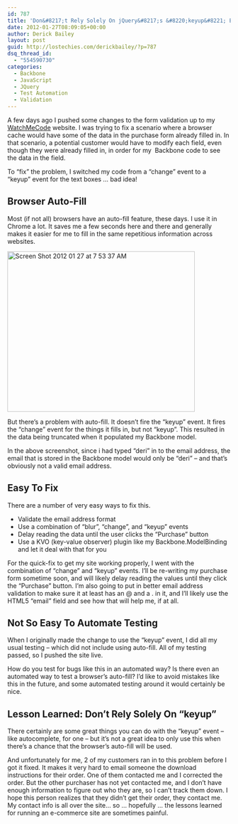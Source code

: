 ```yaml
---
id: 787
title: 'Don&#8217;t Rely Solely On jQuery&#8217;s &#8220;keyup&#8221; Event'
date: 2012-01-27T08:09:05+00:00
author: Derick Bailey
layout: post
guid: http://lostechies.com/derickbailey/?p=787
dsq_thread_id:
  - "554590730"
categories:
  - Backbone
  - JavaScript
  - JQuery
  - Test Automation
  - Validation
---
```

A few days ago I pushed some changes to the form validation up to my [WatchMeCode](http://watchmecode.net) website. I was trying to fix a scenario where a browser cache would have some of the data in the purchase form already filled in. In that scenario, a potential customer would have to modify each field, even though they were already filled in, in order for my  Backbone code to see the data in the field.

To &#8220;fix&#8221; the problem, I switched my code from a &#8220;change&#8221; event to a &#8220;keyup&#8221; event for the text boxes … bad idea!

## Browser Auto-Fill

Most (if not all) browsers have an auto-fill feature, these days. I use it in Chrome a lot. It saves me a few seconds here and there and generally makes it easier for me to fill in the same repetitious information across websites.

<img title="Screen Shot 2012-01-27 at 7.53.37 AM.png" src="http://lostechies.com/derickbailey/files/2012/01/Screen-Shot-2012-01-27-at-7.53.37-AM.png" border="0" alt="Screen Shot 2012 01 27 at 7 53 37 AM" width="423" height="361" />

But there&#8217;s a problem with auto-fill. It doesn&#8217;t fire the &#8220;keyup&#8221; event. It fires the &#8220;change&#8221; event for the things it fills in, but not &#8220;keyup&#8221;. This resulted in the data being truncated when it populated my Backbone model.

In the above screenshot, since i had typed &#8220;deri&#8221; in to the email address, the email that is stored in the Backbone model would only be &#8220;deri&#8221; &#8211; and that&#8217;s obviously not a valid email address.

## Easy To Fix

There are a number of very easy ways to fix this.

  * Validate the email address format
  * Use a combination of &#8220;blur&#8221;, &#8220;change&#8221;, and &#8220;keyup&#8221; events
  * Delay reading the data until the user clicks the &#8220;Purchase&#8221; button
  * Use a KVO (key-value observer) plugin like my Backbone.ModelBinding and let it deal with that for you

For the quick-fix to get my site working properly, I went with the combination of &#8220;change&#8221; and &#8220;keyup&#8221; events. I&#8217;ll be re-writing my purchase form sometime soon, and will likely delay reading the values until they click the &#8220;Purchase&#8221; button. I&#8217;m also going to put in better email address validation to make sure it at least has an @ and a . in it, and I&#8217;ll likely use the HTML5 &#8220;email&#8221; field and see how that will help me, if at all.

## Not So Easy To Automate Testing

When I originally made the change to use the &#8220;keyup&#8221; event, I did all my usual testing &#8211; which did not include using auto-fill. All of my testing passed, so I pushed the site live.

How do you test for bugs like this in an automated way? Is there even an automated way to test a browser&#8217;s auto-fill? I&#8217;d like to avoid mistakes like this in the future, and some automated testing around it would certainly be nice.

## Lesson Learned: Don&#8217;t Rely Solely On &#8220;keyup&#8221;

There certainly are some great things you can do with the &#8220;keyup&#8221; event &#8211; like autocomplete, for one &#8211; but it&#8217;s not a great idea to only use this when there&#8217;s a chance that the browser&#8217;s auto-fill will be used.

And unfortunately for me, 2 of my customers ran in to this problem before I got it fixed. It makes it very hard to email someone the download instructions for their order. One of them contacted me and I corrected the order. But the other purchaser has not yet contacted me, and I don&#8217;t have enough information to figure out who they are, so I can&#8217;t track them down. I hope this person realizes that they didn&#8217;t get their order, they contact me. My contact info is all over the site… so … hopefully … the lessons learned for running an e-commerce site are sometimes painful.

 